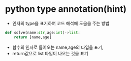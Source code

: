 # python type annotation(hint)

- 인자의 type을 표기하여 코드 해석에 도움을 주는 방법

```python
def solve(name:str,age:int)->list:
    return [name,age]
```

- 함수의 인자로 들어오는 name,age의 타입을 표기,
- return값으로 list 타입이 나오는 것을 표기